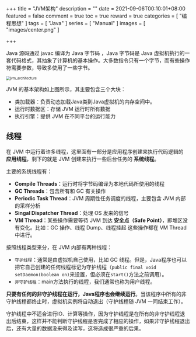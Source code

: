 +++
title = "JVM架构"
description = ""
date = 2021-09-06T00:10:01+08:00
featured = false
comment = true
toc = true
reward = true
categories = [
"编程思想"
]
tags =  [
"Java"
]
series =  [
"Manual"
]
images =  [
"images/center.png"
]

+++

<!--more-->

Java 源码通过 javac 编译为 Java 字节码 ，Java 字节码是 Java 虚拟机执行的一套代码格式，其抽象了计算机的基本操作。大多数指令只有一个字节，而有些操作符需要参数，导致多使用了一些字节。

<img src="https://picgo.6and.ltd/img/jvm_architecture.svg" alt="jvm_architecture" style="zoom:67%;" />

JVM 的基本架构如上图所示，其主要包含三个大块：

- 类加载器：负责动态加载Java类到Java虚拟机的内存空间中。
- 运行时数据区：存储 JVM 运行时所有数据
- 执行引擎：提供 JVM 在不同平台的运行能力

## 线程

在 JVM 中运行着许多线程，这里面有一部分是应用程序创建来执行代码逻辑的 **应用线程**，剩下的就是 JVM 创建来执行一些后台任务的 **系统线程**。

主要的系统线程有：

- **Compile Threads**：运行时将字节码编译为本地代码所使用的线程
- **GC Threads**：包含所有和 GC 有关操作
- **Periodic Task Thread**：JVM 周期性任务调度的线程，主要包含 JVM 内部的采样分析
- **Singal Dispatcher Thread**：处理 OS 发来的信号
- **VM Thread**：某些操作需要等待 JVM 到达 **安全点（Safe Point）**，即堆区没有变化。比如：GC 操作、线程 Dump、线程挂起 这些操作都在 VM Thread 中进行。

按照线程类型来分，在 JVM 内部有两种线程：

- `守护线程`：通常是由虚拟机自己使用，比如 GC 线程。但是，Java程序也可以把它自己创建的任何线程标记为守护线程（`public final void setDaemon(boolean on)`来设置，但必须在`start()`方法之前调用）。
- `非守护线程`：main方法执行的线程，我们通常也称为用户线程。

**只要有任何的非守护线程在运行，Java程序也会继续运行**。当该程序中所有的非守护线程都终止时，虚拟机实例将自动退出（守护线程随 JVM 一同结束工作）。

守护线程中不适合进行IO、计算等操作，因为守护线程是在所有的非守护线程退出后结束，这样并不能判断守护线程是否完成了相应的操作，如果非守护线程退出后，还有大量的数据没来得及读写，这将造成很严重的后果。

